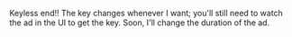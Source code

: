 Keyless end!!
The key changes whenever I want; you'll still need to watch the ad in the UI to get the key. Soon, I'll change the duration of the ad.
